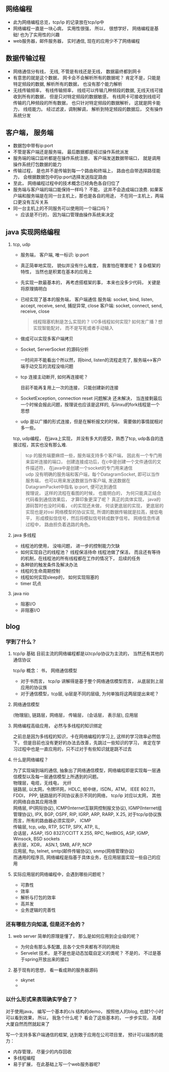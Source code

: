 
## 网络编程
- 此为网络编程总览，tcp/ip 的记录放在tcp/ip中 
- 网络编程一直是一块心病， 实用性很强， 所以， 很想学好， 网络编程是基础! 也为了实用性的兴趣
- web服务器，邮件服务器， 实时通信, 现在的应用少不了网络编程

## 数据传输过程
- 网络通信分有线， 无线, 不管是有线还是无线， 数据最终都到网卡
- 有意思的就是这个数据， 网卡会不会解析所有的数据呢？ 肯定不是，只能是特定频段的数据, 解析所有的数据， 也没有那个能力解析
- 无线传输频率， 有线传输频率， 线缆可以传输几种频段的数据, 无线天线可接收到所有的数据， 但是只对特定频段的数据敏感， 有线网卡可接收到线缆可传输的几种频段的所有数据， 也只针对特定频段的数据解析， 这就是网卡能力， 线缆能力。 经过滤波，调制解调， 解析到特定频段的数据后， 交有操作系统分发

## 客户端， 服务端
- 数据包中带有ip:port
- 不管是客户端还是服务端， 最后数据都是经过操作系统派发
- 服务端的端口监听都是在操作系统注册， 客户端发送数据带端口， 就是调用操作系统打包数据的能力
- 传输过程， 是也并不是传输到每一个路由和终端上， 路由也自带选择路径能力， 会根据数据包中的ip:port选择发送指定路由
- 至此， 网络编程过程中的技术概念已经角色各自归位了
- 服务端与客户端的端口能保持一样吗？ 不能， 这并不会造成端口浪费. 如果客户端和服务端是在同一台主机上，那也是各自的用途， 不在同一主机上，两端口更没有互斥关系 
- 同一台主机上的不同服务可以使用同一个端口吗？ 
    * 应该是不行的， 因为端口管理由操作系统来决定

## java 实现网络编程 
1. tcp, udp
    - 服务端， 客户端, 唯一标识: ip:port
    - 真正简单地实现， 貌似并没有什么难度， 我害怕在哪里呢？ 复杂框架的特性， 当然也是积累在基本的应用上
    - 先实现一款最基本的， 再考虑搭框架的事， 本来也没多少代码， 关键是将原理搞明白
    - 已经实现了基本的服务端， 客户端通信
        服务端: socket, bind, listen, accept, receive, send, 捕捉异常, close
        客户端: socket, connect, send, receive, close
        > 线程阻塞机制是怎么实现的？
        > I/O多线程如何实现?
        > 如何发广播？想实现智能配对， 而不是写死或者手动输入
    - 做成可以实现多客户端拷贝
    - Socket, ServerSocket 的源码分析

        一时间并不能看出个所以然，将bind, listen的流程走完了, 服务端<->客户端手动交互的流程没啥问题
    - tcp 连接主动断开, 如何再连接呢？

        目前不能再复用上一次的连接， 只能创建新的连接
    - SocketException, connection reset 问题解决
        还未解决， 当连接剩最后一个时候会报此问题，按理说也应该是这样的, 与linxu的fork线程是一个思想
    - udp 是以广播的形式连接，但是在解析报文的时候， 需要做的事情就相对多一些。

    tcp, udp编程， 在java上实现， 并没有多大的感受，熟悉了tcp, udp各自的连接过程，其实也没有那么难.
    > tcp 的服务端要麻烦一些，服务端支持多个客户端， 因此有一个专门用来监听连接的端口， 创建连接成功后，在c中是创建一个文件通信的文件描述符， 在java中是创建一个socket的专门用来通信 <br>
    udp 没有明确的服务端和客户端，每个DatagramSocket, 即可以当作服务端， 也可以用来发送数据当作客户端, 发送数据在DatagramPacket中指名 ip:port,  便可达到通信<br>
      按理说， 这样的流程在看图的时候， 也能明白的， 为何只能真正结合代码看到通信效果后， 才算印象更深了呢？
      真正的具体实现， java的源码暂时也没时间看， c的实现还未做， 何谈更底层的实现， 更底层的实现也是对osi 网络模型的协议实现, 所谓的数据传输就是拉高，接低电平， 形成模拟信信号，然后将模拟信号转成数字信号。 网络信息传递过程中， 路由担负着选路的角色。

2. java 多线程
    - 线程池的使用， 没啥问题， 进一步的控制能力欠缺
    - 如何实现自己的线程池？ 线程保活待命
        线程池做了保活， 而且还有等待的机制，在线程池的所有线程都在工作的情况下， 后续的任务
    - 各种锁的触发条件及解决办法
    - 线程的生命周期控制
    - 线程如何实现sleep的， 如何实现阻塞的
    - timer 坑点

3. java nio
    - 阻塞I/O
    - 非阻塞I/O

## blog
### 学到了什么？
1. tcp/ip 基础
    目前主流的网络编程都是以tcp/ip协议为主流的， 当然还有其他的通信协议

    tcp/ip 概念： 书， 网络通信模型
    - 对于书而言， tcp/ip 讲解得是基于整个网络通信模型而言， 从底层到上层应用的协议族
    - 对于通信模型，tcp层, ip层是不同的层级, 为何单独将这两层提出来呢？

2. 网络通信模型

    (物理层), 链路层，网络层， 传输层， (会话层， 表示层), 应用层

3. 网络编程高级应用， 必然与多线程的知识绑定

    之前总是因为多线程的知识，卡在网络编程的学习上, 这样的学习效率必然低下， 但是目前也没有更好的办法去改善，先跳过一些知识的学习， 肯定在学习过程中也是一直应用的，只不过对于有些知识就是跳不过去 

4. 什么是网络编程？

    为了实现端到端的通信, 抽象出了网络通信模型，网络编程即是实现每一层通信模型以及每一层通信模型上所遇到的问题。<br>
    物理层，电缆，无线电， 光纤 <br>
    链路层, 以太网，令牌环网，HDLC, 帧中继，ISDN，ATM， IEEE 802.11， FDDI， PPP, 链路层的不同协议表示不同的网络， tcp/ip 对应以太网， 其他的网络自由其应用场景 <br>
    网络层, IP(网际协议), ICMP(Internet互联网控制报文协议), IGMP(Internet组管理协议), IPX, BGP, OSPF, RIP, IGRP, ARP, RARP, X.25, 对于tcp/ip协议族而言，所有的路由器必须实现IP， ICMP <br>
    传输层, tcp, udp, RTP, SCTP, SPX, ATP, IL, <br>
    会话层，ASAP, ISO 8327/CCITT X.255, RPC, NetBIOS, ASP, IGMP, Winsock, BSD sockets <br>
    表示层，XDR， ASN.1, SMB, AFP, NCP <br>
    应用层, ftp, telnet, smtp(邮件传输协议), snmp(网络管理协议) <br>
    而通用的程序员, 网络编程是指基于具体业务，在应用层面实现一些自己的应用

5. 实际应用层的网络编程中，会遇到哪些问题呢？
    - 可靠性
    - 效率
    - 解析与打包的效率
    - 高并发
    - 业务逻辑的完善性

### 还有哪些方向知道, 但是还不会的？
1. web server 简单的原理是懂了， 那么是如何应用到企业级的呢？ 
    - 为何会有那么多配置, 且各个文件夹都有不同的用处
    - Servelet 技术， 是不是也是动态加载自定义的类呢？ 不是的， 不过是基于spring开放出来的接口

2. 基于现有的思想， 看一看成熟的服务器源码
    - skynet 
    - 

### 以什么形式来表现确实学会了？
对于使用java， 编写一个基本的c/s 结构的demo， 按照他人的blog, 也就1个小时可以看到效果， 所以， 我急个什么呢？ 看会了这些基本的， 一步步实现， 高楼大厦自然而然就起来了

写一个支持多客户端通信的框架, 达到敢于应用在公司项目里， 预计可以锻炼的能力：
- 内存管理， 尽量少的内存回收
- 多线程编程
- 易于扩展， 在此基础上写一个web服务器呢? 

